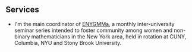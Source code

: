 ## Services

<ul style="margin:0 0 5px;">
  <li>I'm the main coordinator of <a href="https://sites.google.com/stonybrook.edu/enygmma/"><autocolor><ins>ENYGMMa</ins></autocolor></a>, a monthly inter-university seminar series intended to foster community among women and non-binary mathematicians in the New York area, held in rotation at CUNY, Columbia, NYU and Stony Brook University.</li>
  
  
</ul>


